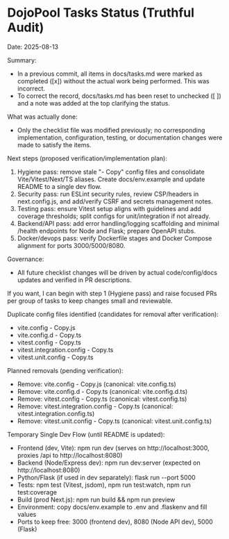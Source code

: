 # DojoPool Tasks Status (Truthful Audit)

Date: 2025-08-13

Summary:
- In a previous commit, all items in docs/tasks.md were marked as completed ([x]) without the actual work being performed. This was incorrect.
- To correct the record, docs/tasks.md has been reset to unchecked ([ ]) and a note was added at the top clarifying the status.

What was actually done:
- Only the checklist file was modified previously; no corresponding implementation, configuration, testing, or documentation changes were made to satisfy the items.

Next steps (proposed verification/implementation plan):
1. Hygiene pass: remove stale "- Copy" config files and consolidate Vite/Vitest/Next/TS aliases. Create docs/env.example and update README to a single dev flow. 
2. Security pass: run ESLint security rules, review CSP/headers in next.config.js, and add/verify CSRF and secrets management notes.
3. Testing pass: ensure Vitest setup aligns with guidelines and add coverage thresholds; split configs for unit/integration if not already.
4. Backend/API pass: add error handling/logging scaffolding and minimal /health endpoints for Node and Flask; prepare OpenAPI stubs.
5. Docker/devops pass: verify Dockerfile stages and Docker Compose alignment for ports 3000/5000/8080.

Governance:
- All future checklist changes will be driven by actual code/config/docs updates and verified in PR descriptions.

If you want, I can begin with step 1 (Hygiene pass) and raise focused PRs per group of tasks to keep changes small and reviewable.


Duplicate config files identified (candidates for removal after verification):
- vite.config - Copy.js
- vite.config.d - Copy.ts
- vitest.config - Copy.ts
- vitest.integration.config - Copy.ts
- vitest.unit.config - Copy.ts


Planned removals (pending verification):
- Remove: vite.config - Copy.js (canonical: vite.config.ts)
- Remove: vite.config.d - Copy.ts (canonical: vite.config.d.ts)
- Remove: vitest.config - Copy.ts (canonical: vitest.config.ts)
- Remove: vitest.integration.config - Copy.ts (canonical: vitest.integration.config.ts)
- Remove: vitest.unit.config - Copy.ts (canonical: vitest.unit.config.ts)

Temporary Single Dev Flow (until README is updated):
- Frontend (dev, Vite): npm run dev (serves on http://localhost:3000, proxies /api to http://localhost:8080)
- Backend (Node/Express dev): npm run dev:server (expected on http://localhost:8080)
- Python/Flask (if used in dev separately): flask run --port 5000
- Tests: npm test (Vitest, jsdom), npm run test:watch, npm run test:coverage
- Build (prod Next.js): npm run build && npm run preview
- Environment: copy docs/env.example to .env and .flaskenv and fill values
- Ports to keep free: 3000 (frontend dev), 8080 (Node API dev), 5000 (Flask)
